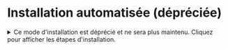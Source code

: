 # Installation automatisée (dépréciée)

<details>
<summary>Ce mode d'installation est déprécié et ne sera plus maintenu. Cliquez pour afficher les étapes d'installation.</summary>

::callout
#summary
Il s'agit d'une installation automatique destinée à être installée sur un serveur vierge sous Debian 11 ou Ubuntu 22.04  

#content
Python 3.10 est la version par défaut sur Ubuntu 22.04.   
Sur Debian 11 il faut l'installer manuellement.  
Exemple de tutoriel: https://tecadmin.net/how-to-install-python-3-10-on-debian-11/  
::


### Pré-requis

Installez Python 3.10 :

```bash
apt install build-essential python3-pip python3-setuptools python3-venv
export LC_ALL=C.UTF-8
```


### Fonctionnement

- Ce script va installer les pré-requis, dokos-cli (bench) et créer un nouveau site dokos
- Vous devrez choisir un mot de passe pour l'administrateur système et pour MariaDB (utilisateur root)
- Vous pourrez ensuite vous connecter avec l'utilisateur **Administrator** et le mot de passe choisi.


### Création d'un utilisateur

Si vous êtes sur un serveur vierge et connecté en temps que **root**, créez d'abord un nouvel utilisateur pour dokos et donnez lui les droits **sudo**:

```bash
adduser [dokos-user]
usermod -aG sudo [dokos-user]
```

Puis connectez-vous avec cet utilisateur

```bash
su - [dokos-user]
export LC_ALL=en_US.utf8
```


### Téléchargement du script d'installation

```bash
wget https://gitlab.com/dokos/docli/raw/master/bench/install.py
```


### Lancement du script d'installation

Lancez le script pour installer dokos en mode production:

```bash
sudo python3.10 install.py --production --user [dokos-user]
```


Pour une installation dans un container ou LXC:

```bash
sudo python3.10 install.py --production --user [dokos-user] --container
```


Vous pouvez également ajouter `--verbose` pour obtenir des traces plus détaillées en cas d'erreur.

> Les applications s'appellent Frappe et ERPNext car Dokos est une adaptation de ces logiciels.
> L'architecture sous-jacente est similaire à celle de ces deux logiciels.
> Vous trouverez plus d'information sur leurs sites respectifs: [Frappe](https://frappe.io/docs), [ERPNext](https://erpnext.com/docs)

::alert{type="info"}
Configurez la locale *en\_US.UTF-8* si besoin : `sudo locale-gen "en_US.UTF-8"`
::


### Que fait ce script ?

- Installation des pré-requis
- Installation de l'outil de ligne de commande `bench`
- Création d'un nouveau bench (un dossier contenant votre ou vos sites dokos)
- Création d'un nouveau site dokos

### Comment démarrer dokos

Votre site sera automatiquement configuré et géré par `nginx` et `supervisor`.
Si ce n'est pas le cas, vous pouvez lancer depuis le dossier bench:

```bash
sudo bench setup production [dokos-user]
```

Vous pouvez alors vous connecter à l'adresse de votre serveur pour commencer à utiliser dokos.

> Si votre serveur est à l'adresse 57.69.123.1, connectez-vous à cette adresse pour accéder à votre site.

</details>